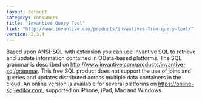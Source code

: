 ```yaml
---
layout: default
category: consumers
title: "Invantive Query Tool"
link: "http://www.invantive.com/products/invantives-free-query-tool/"
version: 2,3,4
---
```

Based upon ANSI-SQL with extension you can use Invantive SQL to retrieve and update information contained in OData-based platforms. The SQL grammar is described on http://www.invantive.com/products/invantive-sql/grammar. This free SQL product does not support the use of joins and queries and updates distributed across multiple data containers in the cloud. An online version is available for several platforms on https://online-sql-editor.com, supported on iPhone, iPad, Mac and Windows.
